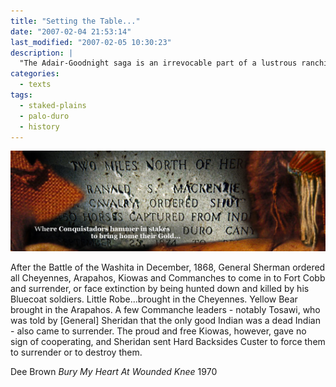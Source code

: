 ```yaml
---
title: "Setting the Table..."
date: "2007-02-04 21:53:14"
last_modified: "2007-02-05 10:30:23"
description: |
  "The Adair-Goodnight saga is an irrevocable part of a lustrous ranching history; a history made possible by an inseparable siamese twin who cleanses the Plains of buffalo and subjugates the Indians who must hunt them."
categories:
  - texts
tags:
  - staked-plains
  - palo-duro
  - history    
---
```

![Decorative Image](/images/gallery/section_3.jpg)

After the Battle of the Washita in December, 1868, General Sherman ordered all Cheyennes, Arapahos, Kiowas and Commanches to come in to Fort Cobb and surrender, or face extinction by being hunted down and killed by his Bluecoat soldiers.  Little Robe...brought in the Cheyennes. Yellow Bear brought in the Arapahos. A few Commanche leaders - notably Tosawi, who was told by [General] Sheridan that the only good Indian was a dead Indian - also came to surrender. The proud and free Kiowas, however, gave no sign of cooperating, and Sheridan sent Hard Backsides Custer to force them to surrender or to destroy them.

Dee Brown
_Bury My Heart At Wounded Knee_
1970

